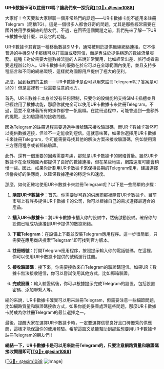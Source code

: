 **UR卡数据卡可以註冊TG嗎？讓我們來一探究竟[[TG💪+ @esim1088](https://t.me/s/esim1088)]**

大家好！今天要和大家聊聊一個非常熱門的話題——UR卡數據卡能不能用來註冊Telegram（簡稱TG）。這是一個很多人都會好奇的問題，尤其是那些經常需要在國外使用手機網絡的朋友們。不過，在回答這個問題之前，我們先來了解一下UR卡數據卡是什麼，以及它的功能。

UR卡數據卡其實是一種移動數據SIM卡，通常被用於提供無線網絡連接。它不像普通的手機SIM卡那樣可以打電話或發短信，而是專注於提供穩定的數據流量服務。這種卡對於需要大量數據流量的人來說非常實用，比如經常出差、旅行或者需要遠程辦公的人。UR卡數據卡的優勢在於它可以在全球範圍內使用，並且支持多種語言和不同的網絡環境，這樣就為國際用戶提供了極大的便利。

那麼，回到我們的主題——UR卡數據卡是否可以用來註冊Telegram呢？答案是可以的！但是這裡有一些需要注意的地方。

首先，UR卡數據卡本身並沒有任何限制，只要你的設備能夠支持SIM卡插槽並且已經啟用了數據功能，那麼你就完全可以使用UR卡數據卡來註冊Telegram。不過，這並不意味著所有的操作都會一帆風順。在註冊過程中，可能會遇到一些額外的挑戰，比如驗證碼的接收問題。

因為Telegram的註冊過程需要通過手機號碼來接收驗證碼，而UR卡數據卡雖然可以提供數據連接，但並不一定能收到短信。這就意味著，如果你選擇用UR卡數據卡來註冊Telegram，你可能需要尋找其他的解決方案來接收驗證碼，例如使用第三方應用程序或者郵箱驗證。

此外，還有一個重要的因素需要考慮，那就是UR卡數據卡的網絡質量。雖然UR卡數據卡在全球範圍內都提供了良好的數據連接，但在某些地區，網路速度可能會稍慢一些。因此，如果你計劃用UR卡數據卡來保持長期的Telegram使用，建議選擇信譽良好的供應商，以確保數據連接的穩定性和速度。

那麼，如何正確地使用UR卡數據卡來註冊Telegram呢？以下是一些簡單的步驟：

1. **購買UR卡數據卡**：首先，你需要從可靠的供應商那裡購買UR卡數據卡。目前市場上有許多提供UR卡數據卡的公司，你可以根據自己的需求選擇最適合的產品。

2. **插入UR卡數據卡**：將UR卡數據卡插入你的設備中，然後啟動設備。確保你的設備已經成功連接到UR卡提供的數據網絡。

3. **下載Telegram**：在設備上下載並安裝Telegram應用程序。這一步很簡單，只需要在應用商店搜索“Telegram”即可找到官方版本。

4. **註冊帳號**：打開Telegram應用程序，按照提示輸入你的電話號碼。在這裡，你可以使用UR卡數據卡提供的號碼進行註冊。

5. **接收驗證碼**：接下來，你需要接收來自Telegram的驗證碼短信。如果UR卡數據卡無法接收短信，你可以嘗試使用其他方式，比如郵箱驗證。

6. **完成設置**：輸入驗證碼後，你可以根據提示完成Telegram的設置，包括設置密碼、添加聯繫人等。

總的來說，UR卡數據卡確實可以用來註冊Telegram，但需要注意一些細節問題，比如網路質量和驗證碼接收方式。如果你能夠妥善處理這些問題，那麼UR卡數據卡將成為你註冊Telegram的最佳選擇之一。

最後，提醒大家在選擇UR卡數據卡時，一定要選擇信譽良好且口碑優秀的供應商，這樣才能保證你的使用體驗。希望這篇文章能幫助到那些想要用UR卡數據卡註冊Telegram的朋友們！

**總結一下，UR卡數據卡是可以用來註冊Telegram的，只要注意網路質量和驗證碼接收問題即可[[TG💪+ @esim1088](https://t.me/s/esim1088)]**

[[TG💪+ @esim1088](https://t.me/s/esim1088) ![Image](https://i.postimg.cc/4NQfJmqS/Snipaste-2025-05-13-00-14-12.png)]